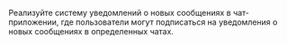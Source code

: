 Реализуйте систему уведомлений о новых сообщениях в чат-приложении, где пользователи могут подписаться на уведомления о новых сообщениях в определенных чатах.